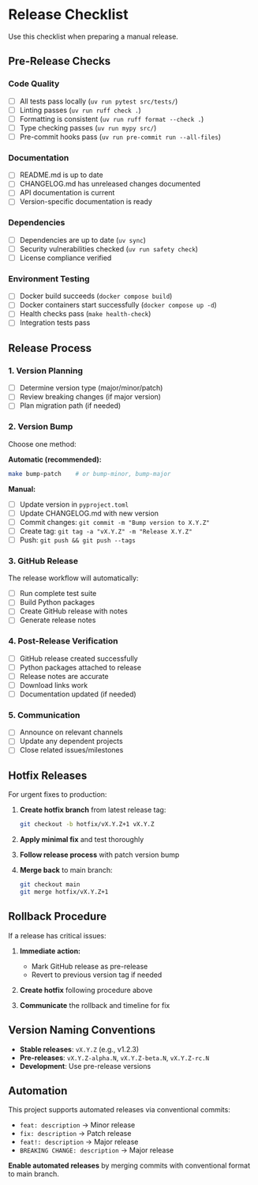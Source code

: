 # Release Checklist

Use this checklist when preparing a manual release.

## Pre-Release Checks

### Code Quality
- [ ] All tests pass locally (`uv run pytest src/tests/`)
- [ ] Linting passes (`uv run ruff check .`)
- [ ] Formatting is consistent (`uv run ruff format --check .`)
- [ ] Type checking passes (`uv run mypy src/`)
- [ ] Pre-commit hooks pass (`uv run pre-commit run --all-files`)

### Documentation
- [ ] README.md is up to date
- [ ] CHANGELOG.md has unreleased changes documented
- [ ] API documentation is current
- [ ] Version-specific documentation is ready

### Dependencies
- [ ] Dependencies are up to date (`uv sync`)
- [ ] Security vulnerabilities checked (`uv run safety check`)
- [ ] License compliance verified

### Environment Testing
- [ ] Docker build succeeds (`docker compose build`)
- [ ] Docker containers start successfully (`docker compose up -d`)
- [ ] Health checks pass (`make health-check`)
- [ ] Integration tests pass

## Release Process

### 1. Version Planning
- [ ] Determine version type (major/minor/patch)
- [ ] Review breaking changes (if major version)
- [ ] Plan migration path (if needed)

### 2. Version Bump
Choose one method:

**Automatic (recommended):**
```bash
make bump-patch    # or bump-minor, bump-major
```

**Manual:**
- [ ] Update version in `pyproject.toml`
- [ ] Update CHANGELOG.md with new version
- [ ] Commit changes: `git commit -m "Bump version to X.Y.Z"`
- [ ] Create tag: `git tag -a "vX.Y.Z" -m "Release X.Y.Z"`
- [ ] Push: `git push && git push --tags`

### 3. GitHub Release
The release workflow will automatically:
- [ ] Run complete test suite
- [ ] Build Python packages
- [ ] Create GitHub release with notes
- [ ] Generate release notes

### 4. Post-Release Verification
- [ ] GitHub release created successfully
- [ ] Python packages attached to release
- [ ] Release notes are accurate
- [ ] Download links work
- [ ] Documentation updated (if needed)

### 5. Communication
- [ ] Announce on relevant channels
- [ ] Update any dependent projects
- [ ] Close related issues/milestones

## Hotfix Releases

For urgent fixes to production:

1. **Create hotfix branch** from latest release tag:
   ```bash
   git checkout -b hotfix/vX.Y.Z+1 vX.Y.Z
   ```

2. **Apply minimal fix** and test thoroughly

3. **Follow release process** with patch version bump

4. **Merge back** to main branch:
   ```bash
   git checkout main
   git merge hotfix/vX.Y.Z+1
   ```

## Rollback Procedure

If a release has critical issues:

1. **Immediate action:**
   - Mark GitHub release as pre-release
   - Revert to previous version tag if needed

2. **Create hotfix** following procedure above

3. **Communicate** the rollback and timeline for fix

## Version Naming Conventions

- **Stable releases**: `vX.Y.Z` (e.g., v1.2.3)
- **Pre-releases**: `vX.Y.Z-alpha.N`, `vX.Y.Z-beta.N`, `vX.Y.Z-rc.N`
- **Development**: Use pre-release versions

## Automation

This project supports automated releases via conventional commits:

- `feat: description` → Minor release
- `fix: description` → Patch release
- `feat!: description` → Major release
- `BREAKING CHANGE: description` → Major release

**Enable automated releases** by merging commits with conventional format to main branch.
